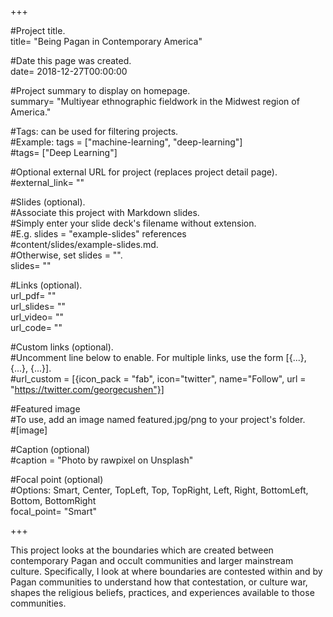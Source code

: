 +++

#Project title.  
title= "Being Pagan in Contemporary America"  
  
#Date this page was created.  
date= 2018-12-27T00:00:00  
  
#Project summary to display on homepage.  
summary= "Multiyear ethnographic fieldwork in the Midwest region of America."  
  
#Tags: can be used for filtering projects.  
#Example: tags = ["machine-learning", "deep-learning"]  
#tags= ["Deep Learning"]  
  
#Optional external URL for project (replaces project detail page).  
#external_link= ""  
  
#Slides (optional).  
#Associate this project with Markdown slides.  
#Simply enter your slide deck's filename without extension.  
#E.g. slides = "example-slides" references  
#content/slides/example-slides.md.  
#Otherwise, set slides = "".  
slides= ""  

#Links (optional).  
url_pdf= ""  
url_slides= ""  
url_video= ""  
url_code= ""  

#Custom links (optional).  
#Uncomment line below to enable. For multiple links, use the form [{...}, {...}, {...}].  
#url_custom = [{icon_pack = "fab", icon="twitter", name="Follow", url = "https://twitter.com/georgecushen"}]  

#Featured image  
#To use, add an image named featured.jpg/png to your project's folder.  
#[image]  

#Caption (optional)  
#caption = "Photo by rawpixel on Unsplash"  

#Focal point (optional)  
#Options: Smart, Center, TopLeft, Top, TopRight, Left, Right, BottomLeft, Bottom, BottomRight  
focal_point= "Smart"  
  
+++

This project looks at the boundaries which are created between contemporary Pagan and occult communities and larger mainstream culture. Specifically, I look at where boundaries are contested within and by Pagan communities to understand how that contestation, or culture war, shapes the religious beliefs, practices, and experiences available to those communities.  
